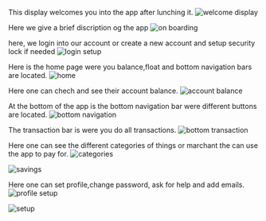 This display welcomes you into the app after lunching it.
![welcome display](https://github.com/user-attachments/assets/ada174be-7653-4f3d-95a7-14b601d17be2)






































Here we give a brief discription og the app 
![on boarding](https://github.com/user-attachments/assets/5db0d6eb-f5b0-4525-bbb1-1b908f29d627)






































here, we login into our account or create a new account and setup security lock if needed
![login setup](https://github.com/user-attachments/assets/f7840a1c-3f4c-461e-b973-aae644aaab8d)






































Here is the home page were you balance,float and bottom navigation bars are located.
![home](https://github.com/user-attachments/assets/0d7b127c-3b72-43fd-ab45-3f5f919c736f)









































Here one can chech and see their account balance.
![account balance](https://github.com/user-attachments/assets/e2b0ff7d-9138-4b95-877a-4ddf28f5fc1a)
































At the bottom of the app is the bottom navigation bar were different buttons are located.
![bottom navigation](https://github.com/user-attachments/assets/0453f52c-08db-4b0a-aff8-bd0b52a058ee)



































The transaction bar is were you do all transactions.
![bottom transaction](https://github.com/user-attachments/assets/c2b0b26e-15ac-4d40-9187-afe6851ff0a4)







































Here one can see the different categories of things or marchant the can use the app to pay for.
![categories](https://github.com/user-attachments/assets/662d16a2-35d1-46df-a7a7-98ebef76fc73)














![savings](https://github.com/user-attachments/assets/2daed65a-ec4f-430f-b70e-bae0a436438b)

















Here one can set profile,change password, ask for help and add emails.
![profile setup](https://github.com/user-attachments/assets/6423c364-922e-42a3-94c1-3c3b03116e26)





















![setup](https://github.com/user-attachments/assets/0fcf901b-1ddf-4107-bad3-2ab4adca5a01)
